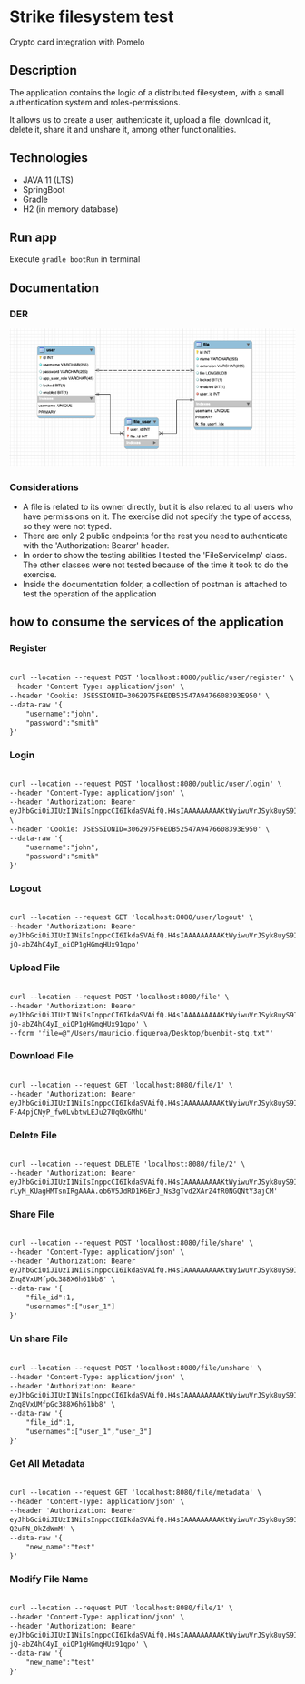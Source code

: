 # Strike filesystem test

Crypto card integration with Pomelo

## Description
The application contains the logic of a distributed filesystem, with a small authentication system and roles-permissions.

It allows us to create a user, authenticate it, upload a file, download it, delete it, share it and unshare it, among other functionalities.

## Technologies
* JAVA 11 (LTS)
* SpringBoot
* Gradle
* H2 (in memory database)

## Run app
Execute
`gradle bootRun` in terminal

## Documentation
### DER
![](documentation/DER-Strike.png)

### Considerations
- A file is related to its owner directly, but it is also related to all users who have permissions on it. The exercise did not specify the type of access, so they were not typed.
- There are only 2 public endpoints for the rest you need to authenticate with the 'Authorization: Bearer' header.
- In order to show the testing abilities I tested the 'FileServiceImp' class. The other classes were not tested because of the time it took to do the exercise.
- Inside the documentation folder, a collection of postman is attached to test the operation of the application

## how to consume the services of the application

### Register
<pre><code>
curl --location --request POST 'localhost:8080/public/user/register' \
--header 'Content-Type: application/json' \
--header 'Cookie: JSESSIONID=3062975F6EDB52547A9476608393E950' \
--data-raw '{
    "username":"john",
    "password":"smith"
}'
</code></pre>

### Login
<pre><code>
curl --location --request POST 'localhost:8080/public/user/login' \
--header 'Content-Type: application/json' \
--header 'Authorization: Bearer eyJhbGciOiJIUzI1NiIsInppcCI6IkdaSVAifQ.H4sIAAAAAAAAAKtWyiwuVrJSyk8uyS9ILUpT0lHKTCxRsjI0MzW2NDI0M7TQUUqtKAALmBgYWBiABEqLU4vyEnNTgfqy8jPyjJRqAVRuLVFHAAAA.TWHxddqXqUA1A1Fc6K4_wzzitC_P9nAGvLlIv7_fIyg' \
--header 'Cookie: JSESSIONID=3062975F6EDB52547A9476608393E950' \
--data-raw '{
    "username":"john",
    "password":"smith"
}'
</code></pre>

### Logout
<pre><code>
curl --location --request GET 'localhost:8080/user/logout' \
--header 'Authorization: Bearer eyJhbGciOiJIUzI1NiIsInppcCI6IkdaSVAifQ.H4sIAAAAAAAAAKtWyiwuVrJSyk8uyS9ILUpT0lHKTCxRsjI0MzW2NDM1NDHUUUqtKAALmBiYGpqCBEqLU4vyEnNTgfqy8jPylGoBygxwfkYAAAA.O4QYEYe9QBP-jQ-abZ4hC4yI_oiOP1gHGmqHUx91qpo'
</code></pre>

### Upload File
<pre><code>
curl --location --request POST 'localhost:8080/file' \
--header 'Authorization: Bearer eyJhbGciOiJIUzI1NiIsInppcCI6IkdaSVAifQ.H4sIAAAAAAAAAKtWyiwuVrJSyk8uyS9ILUpT0lHKTCxRsjI0MzW2NDM1NDHUUUqtKAALmBiYGpqCBEqLU4vyEnNTgfqy8jPylGoBygxwfkYAAAA.O4QYEYe9QBP-jQ-abZ4hC4yI_oiOP1gHGmqHUx91qpo' \
--form 'file=@"/Users/mauricio.figueroa/Desktop/buenbit-stg.txt"'
</code></pre>

### Download File
<pre><code>
curl --location --request GET 'localhost:8080/file/1' \
--header 'Authorization: Bearer eyJhbGciOiJIUzI1NiIsInppcCI6IkdaSVAifQ.H4sIAAAAAAAAAKtWyiwuVrJSyk8uyS9ILUpT0lHKTCxRsjI0MzW2NDYxMLHQUUqtKAALmBgYGZiABEqLU4vyEnNTgfqy8jPylGoBdaW_eEYAAAA.QVbx2rBRP-F-A4pjCNyP_fw0LvbtwLEJu27Uq0xGMhU'
</code></pre>

### Delete File
<pre><code>
curl --location --request DELETE 'localhost:8080/file/2' \
--header 'Authorization: Bearer eyJhbGciOiJIUzI1NiIsInppcCI6IkdaSVAifQ.H4sIAAAAAAAAAKtWyiwuVrJSyk8uyS9ILUpT0lHKTCxRsjI0MzW2sDA2tbDQUUqtKIAIWJpZWoIESotTi_ISc1OB-rLyM_KUagHMTsnIRgAAAA.ob6V5JdRD1K6ErJ_Ns3gTvd2XArZ4fR0NGQNtY3ajCM'
</code></pre>

### Share File
<pre><code>
curl --location --request POST 'localhost:8080/file/share' \
--header 'Content-Type: application/json' \
--header 'Authorization: Bearer eyJhbGciOiJIUzI1NiIsInppcCI6IkdaSVAifQ.H4sIAAAAAAAAAKtWyiwuVrJSyk8uyS9ILUpT0lHKTCxRsjI0MzW2NDYxtTDXUUqtKAALmBgYGViCBEqLU4vyEnNTgfqy8jPylGoBael4akYAAAA.G9QWe4wxrvhWGGKZ7YI-Znq8VxUMfpGc388X6h61bb8' \
--data-raw '{
    "file_id":1,
    "usernames":["user_1"]
}'
</code></pre>

### Un share File
<pre><code>
curl --location --request POST 'localhost:8080/file/unshare' \
--header 'Content-Type: application/json' \
--header 'Authorization: Bearer eyJhbGciOiJIUzI1NiIsInppcCI6IkdaSVAifQ.H4sIAAAAAAAAAKtWyiwuVrJSyk8uyS9ILUpT0lHKTCxRsjI0MzW2NDYxtTDXUUqtKAALmBgYGViCBEqLU4vyEnNTgfqy8jPylGoBael4akYAAAA.G9QWe4wxrvhWGGKZ7YI-Znq8VxUMfpGc388X6h61bb8' \
--data-raw '{
    "file_id":1,
    "usernames":["user_1","user_3"]
}'
</code></pre>

### Get All Metadata
<pre><code>
curl --location --request GET 'localhost:8080/file/metadata' \
--header 'Content-Type: application/json' \
--header 'Authorization: Bearer eyJhbGciOiJIUzI1NiIsInppcCI6IkdaSVAifQ.H4sIAAAAAAAAAKtWyiwuVrJSyk8uyS9ILUpT0lHKTCxRsjI0MzW2NDY2MDLQUUqtKAALmBgYWpqABEqLU4vyEnNTgfqy8jPylGoBPCjGbUYAAAA.iqZWrfIIHKW4I5VHgi70Ve1jnnKfs-Q2uPN_OkZdWmM' \
--data-raw '{
    "new_name":"test"
}'
</code></pre>

### Modify File Name
<pre><code>
curl --location --request PUT 'localhost:8080/file/1' \
--header 'Content-Type: application/json' \
--header 'Authorization: Bearer eyJhbGciOiJIUzI1NiIsInppcCI6IkdaSVAifQ.H4sIAAAAAAAAAKtWyiwuVrJSyk8uyS9ILUpT0lHKTCxRsjI0MzW2NDM1NDHUUUqtKAALmBiYGpqCBEqLU4vyEnNTgfqy8jPylGoBygxwfkYAAAA.O4QYEYe9QBP-jQ-abZ4hC4yI_oiOP1gHGmqHUx91qpo' \
--data-raw '{
    "new_name":"test"
}'
</code></pre>